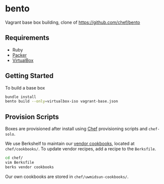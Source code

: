 # bento
Vagrant base box building, clone of https://github.com/chef/bento

## Requirements
* Ruby
* [Packer](https://www.packer.io/downloads.html)
* [VirtualBox](https://www.virtualbox.org/wiki/Downloads)

## Getting Started
To build a base box

```bash
bundle install
bento build --only=virtualbox-iso vagrant-base.json
```

## Provision Scripts
Boxes are provisioned after install using [Chef](https://www.chef.io/chef) provisioning scripts and ``chef-solo``.

We use Berkshelf to maintain our [vendor cookbooks](https://supermarket.chef.io), located at ``chef/cookbooks/``. To update vendor recipes, add a recipe to the ``Berksfile``.

```bash
cd chef/
vim Berksfile
berks vendor cookbooks
```

Our own cookbooks are stored in ``chef/uwmidsun-cookbooks/``.
